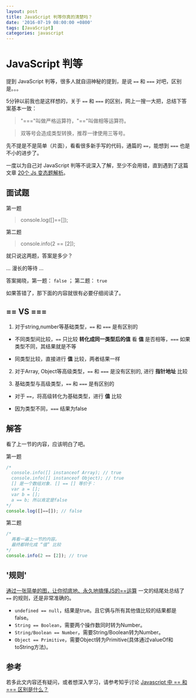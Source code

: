 ```yaml
---
layout: post
title: JavaScript 判等你真的清楚吗？
date: '2016-07-19 08:00:00 +0800'
tags: [JavaScript]
categories: javascript
---
```


# JavaScript 判等

提到 JavaScript 判等，很多人就自诩神秘的提到，是说 `==` 和 `===` 对吧，区别是。。。

5分钟以前我也是这样想的，关于 `==` 和 `===` 的区别，网上一搜一大把，总结下答案基本一致：

> "==="叫做严格运算符，"=="叫做相等运算符。

> 双等号会造成类型转换，推荐一律使用三等号。

先不提是不是简单（片面），看看很多新手写的代码，通篇的 `==`，能想到 `===` 也是不小的进步了。

一度以为自己对 JavaScript 判等不说深入了解，至少不会用错，直到遇到了这篇文章 [20个 Js 变态题解析](https://segmentfault.com/a/1190000005988554)。

## 面试题

第一题

> console.log([]==[]);

第二题

> console.info(2 == [2]);

就只说这两题，答案是多少？

... 漫长的等待 ...

答案揭晓，第一题： `false` ； 第二题： `true`

如果答错了，那下面的内容就很有必要仔细阅读了。

## == VS ===

1. 对于string,number等基础类型，`==` 和 `===` 是有区别的

  - 不同类型间比较，`==` 只比较 **转化成同一类型后的值** 看 **值** 是否相等，`===` 如果类型不同，其结果就是不等

  - 同类型比较，直接进行 **值** 比较，两者结果一样

2. 对于Array, Object等高级类型，`==` 和 `===` 是没有区别的, 进行 **指针地址** 比较

3. 基础类型与高级类型，`==` 和 `===` 是有区别的

  - 对于 `==`，将高级转化为基础类型，进行 **值** 比较

  - 因为类型不同，`===` 结果为false

## 解答

看了上一节的内容，应该明白了吧。

第一题

```javascript
/*
  console.info([] instanceof Array); // true
  console.info([] instanceof Object); // true
  [] 是一个数组对象. [] == [] 等价于：
  var a = [];
  var b = [];
  a == b; 所以肯定是false
*/
console.log([]==[]); // false
```

第二题

```javascript
/*
  再看一遍上一节的内容。
  最终都转化成 “值” 比较
*/
console.info(2 == [2]); // true
```

## '规则'

[通过一张简单的图，让你彻底地、永久地搞懂JS的==运算](https://segmentfault.com/a/1190000006012804) 一文的结尾处总结了 `==` 的规则，还是非常准确的。

- `undefined == null`，结果是true。且它俩与所有其他值比较的结果都是false。
- `String == Boolean`，需要两个操作数同时转为Number。
- `String/Boolean == Number`，需要String/Boolean转为Number。
- `Object == Primitive`，需要Object转为Primitive(具体通过valueOf和toString方法)。

## 参考

若多此文内容还有疑问，或者想深入学习，请参考知乎讨论 [Javascript 中 == 和 === 区别是什么？](https://www.zhihu.com/question/31442029)
